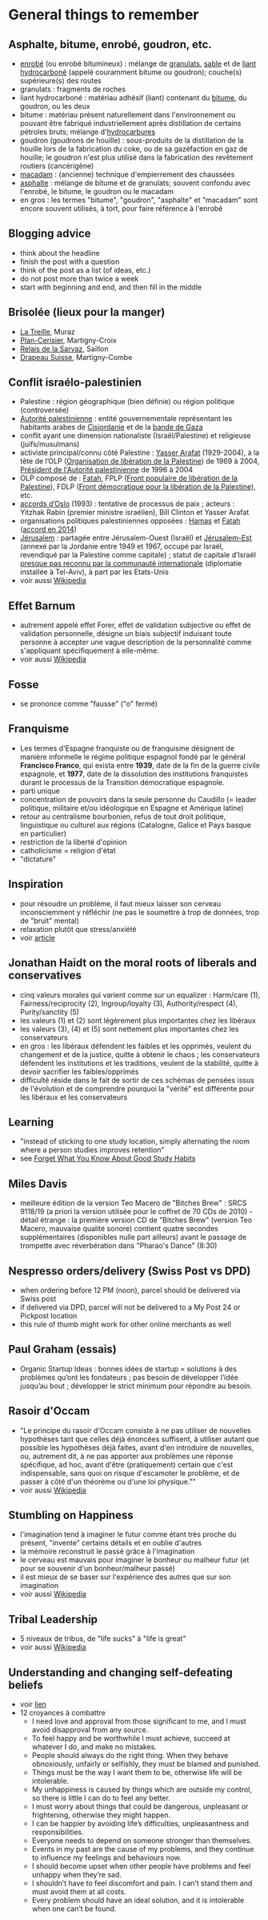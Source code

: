 # General things to remember

## Asphalte, bitume, enrobé, goudron, etc.

* [enrobé](https://fr.wikipedia.org/wiki/Enrob%C3%A9) (ou enrobé bitumineux) : mélange de [granulats](https://fr.wikipedia.org/wiki/Granulat), [sable](https://fr.wikipedia.org/wiki/Sable) et de [liant hydrocarboné](https://fr.wikipedia.org/wiki/Liant_hydrocarbon%C3%A9) (appelé couramment bitume ou goudron); couche(s) supérieure(s) des routes
* granulats : fragments de roches
* liant hydrocarboné : matériau adhésif (liant) contenant du [bitume](https://fr.wikipedia.org/wiki/Bitume), du goudron, ou les deux
* bitume : matériau présent naturellement dans l'environnement ou pouvant être fabriqué industriellement après distillation de certains pétroles bruts; mélange d'[hydrocarbures](https://fr.wikipedia.org/wiki/Hydrocarbure)
* goudron (goudrons de houille) : sous-produits de la distillation de la houille lors de la fabrication du coke, ou de sa gazéfaction en gaz de houille; le goudron n'est plus utilisé dans la fabrication des revêtement routiers (cancérigène)
* [macadam](https://fr.wikipedia.org/wiki/Macadam_(route)) : (ancienne) technique d'empierrement des chaussées
* [asphalte](https://fr.wikipedia.org/wiki/Asphalte) : mélange de bitume et de granulats; souvent confondu avec l'enrobé, le bitume, le goudron ou le macadam
* en gros : les termes "bitume", "goudron", "asphalte" et "macadam" sont encore souvent utilisés, à tort, pour faire référence à l'enrobé

## Blogging advice

* think about the headline
* finish the post with a question
* think of the post as a list (of ideas, etc.)
* do not post more than twice a week
* start with beginning and end, and then fill in the middle

## Brisolée (lieux pour la manger)

* [La Treille](http://www.proresto.ch/company-286.html), Muraz
* [Plan-Cerisier](http://www.plan-cerisier.ch/), Martigny-Croix
* [Relais de la Sarvaz](http://www.sarvaz.ch/), Saillon
* [Drapeau Suisse](http://www.drapeausuisse.ch/), Martigny-Combe

## Conflit israélo-palestinien

* Palestine : région géographique (bien définie) ou région politique (controversée)
* [Autorité palestinienne](https://fr.wikipedia.org/wiki/Autorit%C3%A9_palestinienne) : entité gouvernementale représentant les habitants arabes de [Cisjordanie](https://fr.wikipedia.org/wiki/Cisjordanie) et de la [bande de Gaza](https://fr.wikipedia.org/wiki/Bande_de_Gaza)
* conflit ayant une dimension nationaliste (Israël/Palestine) et religieuse (juifs/musulmans)
* activiste principal/connu côté Palestine : [Yasser Arafat](https://fr.wikipedia.org/wiki/Yasser_Arafat) (1929-2004), à la tête de l’OLP ([Organisation de libération de la Palestine](https://fr.wikipedia.org/wiki/Organisation_de_lib%C3%A9ration_de_la_Palestine)) de 1969 à 2004, [Président de l'Autorité palestinienne](https://fr.wikipedia.org/wiki/Pr%C3%A9sident_de_l%27%C3%89tat_de_Palestine) de 1996 à 2004
* OLP composé de : [Fatah](https://fr.wikipedia.org/wiki/Fatah), FPLP ([Front populaire de libération de la Palestine](https://fr.wikipedia.org/wiki/Front_populaire_de_lib%C3%A9ration_de_la_Palestine)), FDLP ([Front démocratique pour la libération de la Palestine](https://fr.wikipedia.org/wiki/Front_d%C3%A9mocratique_pour_la_lib%C3%A9ration_de_la_Palestine)), etc.
* [accords d’Oslo](https://fr.wikipedia.org/wiki/Accords_d%27Oslo) (1993) : tentative de processus de paix ; acteurs : Yitzhak Rabin (premier ministre israélien), Bill Clinton et Yasser Arafat
* organisations politiques palestiniennes opposées : [Hamas](https://fr.wikipedia.org/wiki/Hamas) et [Fatah](https://fr.wikipedia.org/wiki/Fatah) ([accord en 2014](https://fr.wikipedia.org/wiki/Gouvernement_palestinien_d%27union_nationale_de_2014))
* [Jérusalem](https://fr.wikipedia.org/wiki/J%C3%A9rusalem) : partagée entre Jérusalem-Ouest (Israël) et [Jérusalem-Est](https://fr.wikipedia.org/wiki/J%C3%A9rusalem-Est) (annexé par la Jordanie entre 1949 et 1967, occupé par Israël, revendiqué par la Palestine comme capitale) ; statut de capitale d’Israël [presque pas reconnu par la communauté internationale](https://fr.wikipedia.org/wiki/Isra%C3%ABl#Position_des_institutions_internationales) (diplomatie installée à Tel-Aviv), à part par les Etats-Unis
* voir aussi [Wikipedia](https://fr.wikipedia.org/wiki/Conflit_isra%C3%A9lo-palestinien)

## Effet Barnum

* autrement appelé effet Forer, effet de validation subjective ou effet de validation personnelle, désigne un biais subjectif induisant toute personne à accepter une vague description de la personnalité comme s'appliquant spécifiquement à elle-même.
* voir aussi [Wikipedia](https://fr.wikipedia.org/wiki/Effet_Barnum)

## Fosse

* se prononce comme "fausse" ("o" fermé)

## Franquisme

* Les termes d'Espagne franquiste ou de franquisme désignent de manière informelle le régime politique espagnol fondé par le général **Francisco Franco**, qui exista entre **1939**, date de la fin de la guerre civile espagnole, et **1977**, date de la dissolution des institutions franquistes durant le processus de la Transition démocratique espagnole.
* parti unique
* concentration de pouvoirs dans la seule personne du Caudillo (= leader politique, militaire et/ou idéologique en Espagne et Amérique latine)
* retour au centralisme bourbonien, refus de tout droit politique, linguistique ou culturel aux régions (Catalogne, Galice  et Pays basque en particulier)
* restriction de la liberté d'opinion
* catholicisme = religion d'état
* "dictature"

## Inspiration

* pour résoudre un problème, il faut mieux laisser son cerveau inconsciemment y réfléchir (ne pas le soumettre à trop de données, trop de "bruit" mental)
* relaxation plutôt que stress/anxiété
* voir [article](https://www.psychologytoday.com/blog/your-brain-work/201009/how-have-more-insights)

## Jonathan Haidt on the moral roots of liberals and conservatives

* cinq valeurs morales qui varient comme sur un equalizer : Harm/care (1), Fairness/reciprocity (2), Ingroup/loyalty (3), Authority/respect (4), Purity/sanctity (5)
* les valeurs (1) et (2) sont légèrement plus importantes chez les libéraux
* les valeurs (3), (4) et (5) sont nettement plus importantes chez les conservateurs
* en gros : les libéraux défendent les faibles et les opprimés, veulent du changement et de la justice, quitte à obtenir le chaos ; les conservateurs défendent les institutions et les traditions, veulent de la stabilité, quitte à devoir sacrifier les faibles/opprimés
* difficulté réside dans le fait de sortir de ces schémas de pensées issus de l'évolution et de comprendre pourquoi la "vérité" est différente pour les libéraux et les conservateurs

## Learning

* "instead of sticking to one study location, simply alternating the room where a person studies improves retention"
* see [Forget What You Know About Good Study Habits](http://www.nytimes.com/2010/09/07/health/views/07mind.html)

## Miles Davis

* meilleure édition de la version Teo Macero de "Bitches Brew" : SRCS 9118/19 (a priori la version utilisée pour le coffret de 70 CDs de 2010) - détail étrange : la première version CD de "Bitches Brew" (version Teo Macero, mauvaise qualité sonore) contient quatre secondes supplémentaires (disponibles nulle part ailleurs) avant le passage de trompette avec réverbération dans "Pharao's Dance" (8:30)

## Nespresso orders/delivery (Swiss Post vs DPD)

* when ordering before 12 PM (noon), parcel should be delivered via Swiss post
* if delivered via DPD, parcel will not be delivered to a My Post 24 or Pickpost location
* this rule of thumb might work for other online merchants as well

## Paul Graham (essais)

* Organic Startup Ideas : bonnes idées de startup = solutions à des problèmes qu’ont les fondateurs ; pas besoin de développer l’idée jusqu’au bout ; développer le strict minimum pour répondre au besoin.

## Rasoir d'Occam

* "Le principe du rasoir d'Occam consiste à ne pas utiliser de nouvelles hypothèses tant que celles déjà énoncées suffisent, à utiliser autant que possible les hypothèses déjà faites, avant d'en introduire de nouvelles, ou, autrement dit, à ne pas apporter aux problèmes une réponse spécifique, ad hoc, avant d'être (pratiquement) certain que c'est indispensable, sans quoi on risque d'escamoter le problème, et de passer à côté d'un théorème ou d'une loi physique.""
* voir aussi [Wikipedia](https://fr.wikipedia.org/wiki/Rasoir_d%27Occam)

## Stumbling on Happiness

* l'imagination tend à imaginer le futur comme étant très proche du présent, "invente" certains détails et en oublie d'autres
* la mémoire reconstruit le passé grâce à l'imagination
* le cerveau est mauvais pour imaginer le bonheur ou malheur futur (et pour se souvenir d'un bonheur/malheur passé)
* il est mieux de se baser sur l'expérience des autres que sur son imagination
* voir aussi [Wikipedia](https://en.wikipedia.org/wiki/Stumbling_on_Happiness)

## Tribal Leadership

* 5 niveaux de tribus, de "life sucks" à "life is great"
* voir aussi [Wikipedia](https://en.wikipedia.org/wiki/Tribal_Leadership)

## Understanding and changing self-defeating beliefs

* voir [lien](http://www.testandcalc.com/Self_Defeating_Beliefs/)
* 12 croyances à combattre
  * I need love and approval from those significant to me, and I must avoid disapproval from any source.
  * To feel happy and be worthwhile I must achieve, succeed at whatever I do, and make no mistakes.
  * People should always do the right thing. When they behave obnoxiously, unfairly or selfishly, they must be blamed and punished.
  * Things must be the way I want them to be, otherwise life will be intolerable.
  * My unhappiness is caused by things which are outside my control, so there is little I can do to feel any better.
  * I must worry about things that could be dangerous, unpleasant or frightening, otherwise they might happen.
  * I can be happier by avoiding life’s difficulties, unpleasantness and responsibilities.
  * Everyone needs to depend on someone stronger than themselves.
  * Events in my past are the cause of my problems, and they continue to influence my feelings and behaviours now.
  * I should become upset when other people have problems and feel unhappy when they’re sad.
  * I shouldn’t have to feel discomfort and pain. I can’t stand them and must avoid them at all costs.
  * Every problem should have an ideal solution, and it is intolerable when one can’t be found.
